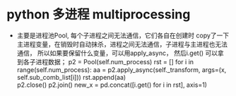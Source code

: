 # python 多进程 multiprocessing


- 主要是进程池Pool, 每个子进程之间无法通信，它们各自在创建时 copy了一下主进程变量，在销毁时自动抹杀，进程之间无法通信，子进程与主进程也无法通信，
所以如果要保留什么变量，可以用apply_async， 然后i.get() 可以拿到各子进程数据；
  	p2 = Pool(self.num_process)
    rst = []
    for i in range(self.num_process):
		aa = p2.apply_async(self._transform, args=(x, self.sub_comb_list[i])) 
	    rst.append(aa)       
	    p2.close()
	    p2.join()
	    new_x = pd.concat([i.get() for i in rst], axis=1)
